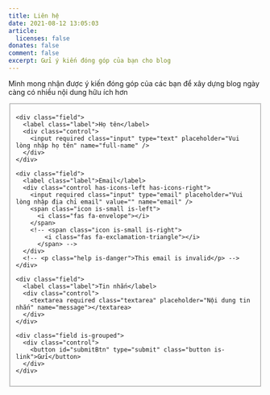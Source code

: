 ```yaml
---
title: Liên hệ
date: 2021-08-12 13:05:03
article:
  licenses: false
donates: false
comment: false
excerpt: Gửi ý kiến đóng góp của bạn cho blog
---
```

Mình mong nhận được ý kiến đóng góp của các bạn để xây dựng blog ngày càng có nhiều nội dung hữu ích hơn
<form id="form" action="">
  <fieldset id="form-fieldset">
    
    <div class="field">
      <label class="label">Họ tên</label>
      <div class="control">
        <input required class="input" type="text" placeholder="Vui lòng nhập họ tên" name="full-name" />
      </div>
    </div>

    <div class="field">
      <label class="label">Email</label>
      <div class="control has-icons-left has-icons-right">
        <input required class="input" type="email" placeholder="Vui lòng nhập địa chỉ email" value="" name="email" />
        <span class="icon is-small is-left">
          <i class="fas fa-envelope"></i>
        </span>
        <!-- <span class="icon is-small is-right">
            <i class="fas fa-exclamation-triangle"></i>
          </span> -->
      </div>
      <!-- <p class="help is-danger">This email is invalid</p> -->
    </div>

    <div class="field">
      <label class="label">Tin nhắn</label>
      <div class="control">
        <textarea required class="textarea" placeholder="Nội dung tin nhắn" name="message"></textarea>
      </div>
    </div>
    
    <div class="field is-grouped">
      <div class="control">
        <button id="submitBtn" type="submit" class="button is-link">Gửi</button>
      </div>
    </div> 
    
  </fieldset>
</form>

<script>
  var form = document.getElementById("form");
  form.addEventListener("submit", formSubmit);
  var url = "https://getform.io/f/3b706801-81e4-46a2-be69-3bde70752114"
  function formSubmit(e) {
    e.preventDefault()

    const formData = new FormData();
    formData.append(
      'full-name',
      document.querySelector('input[name="full-name"]').value
    )
    formData.append(
      'email',
      document.querySelector('input[name="email"]').value
    )

    formData.append(
      'message',
      document.querySelector('textarea[name="message"]').value
    )
  
    var submitBtn = document.getElementById("submitBtn");
    submitBtn.innerHTML = "Đang gửi..."
    submitBtn.setAttribute("disabled")
  
    var formFieldset = document.getElementById("form-fieldset");
    formFieldset.setAttribute("disabled")

    fetch(url,
      {
        method: "POST",
        body: formData,
      })
      .then(response => console.log(response))
      .catch(error => console.log(error))
  }

</script>

